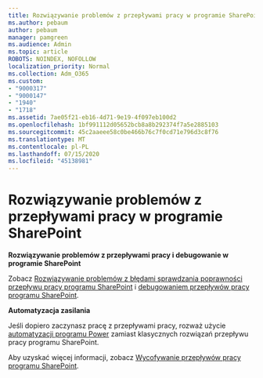 ```yaml
---
title: Rozwiązywanie problemów z przepływami pracy w programie SharePoint
ms.author: pebaum
author: pebaum
manager: pamgreen
ms.audience: Admin
ms.topic: article
ROBOTS: NOINDEX, NOFOLLOW
localization_priority: Normal
ms.collection: Adm_O365
ms.custom:
- "9000317"
- "9000147"
- "1940"
- "1718"
ms.assetid: 7ae05f21-eb16-4d71-9e19-4f097eb100d2
ms.openlocfilehash: 1bf991112d05652bcb8a8b292374f7a5e2885103
ms.sourcegitcommit: 45c2aaeee58c0be466b76c7f0cd71e796d3c8f76
ms.translationtype: MT
ms.contentlocale: pl-PL
ms.lasthandoff: 07/15/2020
ms.locfileid: "45138981"
---
```

# <a name="troubleshoot-workflows-in-sharepoint"></a>Rozwiązywanie problemów z przepływami pracy w programie SharePoint

**Rozwiązywanie problemów z przepływami pracy i debugowanie w programie SharePoint**

Zobacz [Rozwiązywanie problemów z błędami sprawdzania poprawności przepływu pracy programu SharePoint](https://docs.microsoft.com/sharepoint/dev/general-development/troubleshooting-sharepoint-server-workflow-validation-errors-in-visio) i [debugowaniem przepływów pracy programu SharePoint](https://docs.microsoft.com/sharepoint/dev/general-development/debugging-sharepoint-server-workflows).

**Automatyzacja zasilania**

Jeśli dopiero zaczynasz pracę z przepływami pracy, rozważ użycie [automatyzacji programu Power](https://docs.microsoft.com/power-automate/modern-approvals) zamiast klasycznych rozwiązań przepływu pracy programu SharePoint.

Aby uzyskać więcej informacji, zobacz [Wycofywanie przepływów pracy programu SharePoint](https://docs.microsoft.com/alchemyinsights/sharepoint-workflows-retiring).

